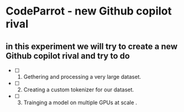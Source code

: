 # CodeParrot - new Github copilot rival
## in this experiment we will try to create a new Github copilot rival and try to do 
+ [ ] 1. Gethering and processing a very large dataset.
+ [ ] 2. Creating a custom tokenizer for our dataset. 
+ [ ] 3. Trainging a model on multiple GPUs at scale .
